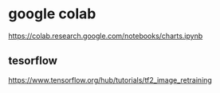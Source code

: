 ﻿# google colab 

https://colab.research.google.com/notebooks/charts.ipynb

## tesorflow 

https://www.tensorflow.org/hub/tutorials/tf2_image_retraining 
